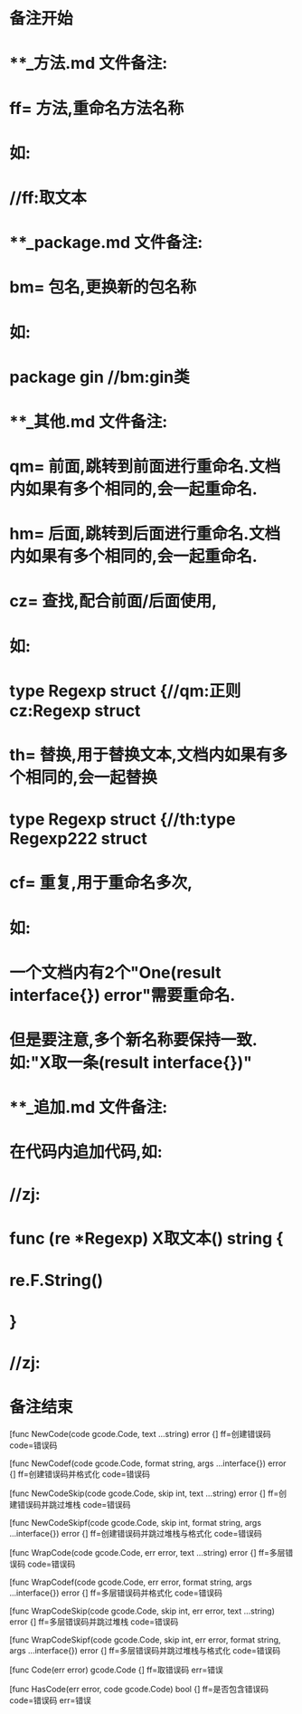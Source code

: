 # 备注开始
# **_方法.md 文件备注:
# ff= 方法,重命名方法名称
# 如:
# //ff:取文本

# **_package.md 文件备注:
# bm= 包名,更换新的包名称 
# 如: 
# package gin //bm:gin类

# **_其他.md 文件备注:
# qm= 前面,跳转到前面进行重命名.文档内如果有多个相同的,会一起重命名.
# hm= 后面,跳转到后面进行重命名.文档内如果有多个相同的,会一起重命名.
# cz= 查找,配合前面/后面使用,
# 如:
# type Regexp struct {//qm:正则 cz:Regexp struct
#
# th= 替换,用于替换文本,文档内如果有多个相同的,会一起替换
# type Regexp struct {//th:type Regexp222 struct
#
# cf= 重复,用于重命名多次,
# 如: 
# 一个文档内有2个"One(result interface{}) error"需要重命名.
# 但是要注意,多个新名称要保持一致. 如:"X取一条(result interface{})"

# **_追加.md 文件备注:
# 在代码内追加代码,如:
# //zj:
# func (re *Regexp) X取文本() string { 
#    re.F.String()
# }
# //zj:
# 备注结束

[func NewCode(code gcode.Code, text ...string) error {]
ff=创建错误码
code=错误码

[func NewCodef(code gcode.Code, format string, args ...interface{}) error {]
ff=创建错误码并格式化
code=错误码

[func NewCodeSkip(code gcode.Code, skip int, text ...string) error {]
ff=创建错误码并跳过堆栈
code=错误码

[func NewCodeSkipf(code gcode.Code, skip int, format string, args ...interface{}) error {]
ff=创建错误码并跳过堆栈与格式化
code=错误码

[func WrapCode(code gcode.Code, err error, text ...string) error {]
ff=多层错误码
code=错误码

[func WrapCodef(code gcode.Code, err error, format string, args ...interface{}) error {]
ff=多层错误码并格式化
code=错误码

[func WrapCodeSkip(code gcode.Code, skip int, err error, text ...string) error {]
ff=多层错误码并跳过堆栈
code=错误码

[func WrapCodeSkipf(code gcode.Code, skip int, err error, format string, args ...interface{}) error {]
ff=多层错误码并跳过堆栈与格式化
code=错误码

[func Code(err error) gcode.Code {]
ff=取错误码
err=错误

[func HasCode(err error, code gcode.Code) bool {]
ff=是否包含错误码
code=错误码
err=错误
